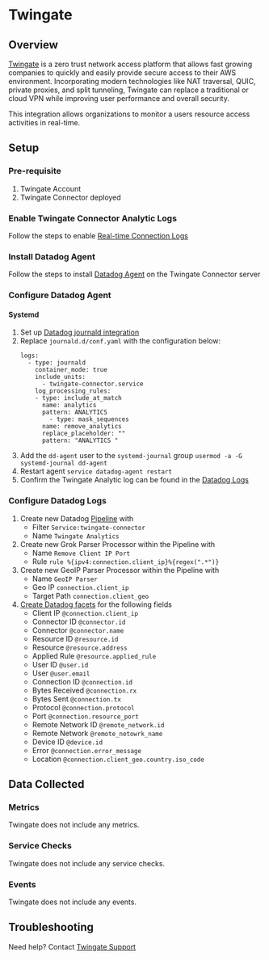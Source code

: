 # Twingate

## Overview
[Twingate][1] is a zero trust network access platform that allows fast growing companies to quickly and easily provide secure access to their AWS environment. Incorporating modern technologies like NAT traversal, QUIC, private proxies, and split tunneling, Twingate can replace a traditional or cloud VPN while improving user performance and overall security.

This integration allows organizations to monitor a users resource access activities in real-time.

## Setup
### Pre-requisite
1. Twingate Account
2. Twingate Connector deployed

### Enable Twingate Connector Analytic Logs
Follow the steps to enable [Real-time Connection Logs][3]

### Install Datadog Agent
Follow the steps to install [Datadog Agent][4] on the Twingate Connector server

### Configure Datadog Agent
#### Systemd
1. Set up [Datadog journald integration][5]
2. Replace `journald.d/conf.yaml` with the configuration below:
    ````
    logs:
      - type: journald
        container_mode: true
        include_units:
          - twingate-connector.service
        log_processing_rules:
        - type: include_at_match
          name: analytics
          pattern: ANALYTICS
            - type: mask_sequences
          name: remove_analytics
          replace_placeholder: ""
          pattern: "ANALYTICS "
    ````
3. Add the `dd-agent` user to the `systemd-journal` group `usermod -a -G systemd-journal dd-agent`
4. Restart agent `service datadog-agent restart`
5. Confirm the Twingate Analytic log can be found in the [Datadog Logs](https://app.datadoghq.com/logs)

### Configure Datadog Logs
1. Create new Datadog [Pipeline][7] with
   * Filter `Service:twingate-connector`
   * Name `Twingate Analytics`
2. Create new Grok Parser Processor within the Pipeline with
    * Name `Remove Client IP Port`
    * Rule `rule %{ipv4:connection.client_ip}%{regex(".*")}`
3. Create new GeoIP Parser Processor within the Pipeline with
    * Name `GeoIP Parser`
    * Geo IP `connection.client_ip`
    *  Target Path `connection.client_geo`
4. [Create Datadog facets][6] for the following fields
   * Client IP `@connection.client_ip` 
   * Connector ID `@connector.id`
   * Connector `@connector.name`
   * Resource ID `@resource.id`
   * Resource `@resource.address`
   * Applied Rule `@resource.applied_rule`
   * User ID `@user.id`
   * User `@user.email`
   * Connection ID `@connection.id`
   * Bytes Received `@connection.rx`
   * Bytes Sent `@connection.tx`
   * Protocol `@connection.protocol`
   * Port `@connection.resource_port`
   * Remote Network ID `@remote_network.id`
   * Remote Network `@remote_netowrk_name`
   * Device ID `@device.id`
   * Error `@connection.error_message`
   * Location `@connection.client_geo.country.iso_code`




## Data Collected
### Metrics
Twingate does not include any metrics.

### Service Checks
Twingate does not include any service checks.

### Events
Twingate does not include any events.

## Troubleshooting
Need help? Contact [Twingate Support][2]

[1]: https://www.twingate.com/
[2]: https://help.twingate.com/hc/en-us
[3]: https://docs.twingate.com/docs/connector-real-time-logs
[4]: https://app.datadoghq.com/account/settings#agent
[5]: https://docs.datadoghq.com/agent/logs/?tab=journald
[6]: https://docs.datadoghq.com/logs/explorer/facets/#manage-facets
[7]: https://docs.datadoghq.com/logs/log_configuration/pipelines/?tab=source#create-a-pipeline
